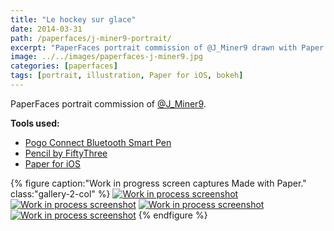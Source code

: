 ```yaml
---
title: "Le hockey sur glace"
date: 2014-03-31
path: /paperfaces/j-miner9-portrait/
excerpt: "PaperFaces portrait commission of @J_Miner9 drawn with Paper for iOS on an iPad."
image: ../../images/paperfaces-j-miner9.jpg
categories: [paperfaces]
tags: [portrait, illustration, Paper for iOS, bokeh]
---
```


PaperFaces portrait commission of [@J_Miner9](https://twitter.com/J_Miner9).

**Tools used:**

- [Pogo Connect Bluetooth Smart Pen](https://www.amazon.com/gp/product/B009K448L4/ref=as_li_ss_tl?ie=UTF8&camp=1789&creative=390957&creativeASIN=B009K448L4&linkCode=as2&tag=mademist-20)
- [Pencil by FiftyThree](https://www.amazon.com/FiftyThree-Digital-Stylus-Pencil-iPhone/dp/B01JJBUYR4/ref=as_li_ss_tl?keywords=pencil+53&qid=1550586265&s=gateway&sr=8-3&linkCode=ll1&tag=mademist-20&linkId=0134793cb840affff60f2e45a7f64678&language=en_US)
- [Paper for iOS](https://paper.bywetransfer.com/)

{% figure caption:"Work in progress screen captures Made with Paper." class:"gallery-2-col" %}
[![Work in process screenshot](../../images/paperfaces-j-miner9-process-1-600.jpg)](../../images/paperfaces-j-miner9-process-1-lg.jpg)
[![Work in process screenshot](../../images/paperfaces-j-miner9-process-2-600.jpg)](../../images/paperfaces-j-miner9-process-2-lg.jpg)
[![Work in process screenshot](../../images/paperfaces-j-miner9-process-3-600.jpg)](../../images/paperfaces-j-miner9-process-3-lg.jpg)
[![Work in process screenshot](../../images/paperfaces-j-miner9-process-4-600.jpg)](../../images/paperfaces-j-miner9-process-4-lg.jpg)
{% endfigure %}
